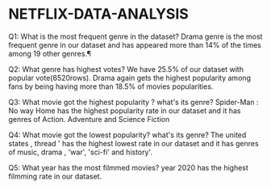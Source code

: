 # NETFLIX-DATA-ANALYSIS
Q1: What is the most frequent genre in the dataset?
Drama genre is the most frequent genre in our dataset and has appeared more than 14% of the times among 19 other genres.¶

Q2: What genre has highest votes?
We have 25.5% of our dataset with popular vote(6520rows). Drama again gets the highest popularity among fans by being having more than 18.5% of movies popularities.

Q3: What movie got the highest popularity ? what's its genre?
Spider-Man : No way Home has the highest popularity rate in our dataset and it has genres of Action. Adventure and Science Fiction

Q4: What movie got the lowest popularity? what's its genre?
The united states , thread ' has the highest lowest rate in our dataset and it has genres of music, drama , 'war', 'sci-fi' and history'.

Q5: What year has the most filmmed movies?
year 2020 has the highest filmming rate in our dataset.
